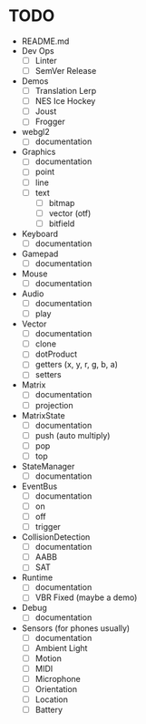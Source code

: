 # TODO

-   README.md
-   Dev Ops
    -   [ ] Linter
    -   [ ] SemVer Release
-   Demos
    -   [ ] Translation Lerp
    -   [ ] NES Ice Hockey
    -   [ ] Joust
    -   [ ] Frogger
-   webgl2
    -   [ ] documentation
-   Graphics
    -   [ ] documentation
    -   [ ] point
    -   [ ] line
    -   [ ] text
        -   [ ] bitmap
        -   [ ] vector (otf)
        -   [ ] bitfield
-   Keyboard
    -   [ ] documentation
-   Gamepad
    -   [ ] documentation
-   Mouse
    -   [ ] documentation
-   Audio
    -   [ ] documentation
    -   [ ] play
-   Vector
    -   [ ] documentation
    -   [ ] clone
    -   [ ] dotProduct
    -   [ ] getters (x, y, r, g, b, a)
    -   [ ] setters
-   Matrix
    -   [ ] documentation
    -   [ ] projection
-   MatrixState
    -   [ ] documentation
    -   [ ] push (auto multiply)
    -   [ ] pop
    -   [ ] top
-   StateManager
    -   [ ] documentation
-   EventBus
    -   [ ] documentation
    -   [ ] on
    -   [ ] off
    -   [ ] trigger
-   CollisionDetection
    -   [ ] documentation
    -   [ ] AABB
    -   [ ] SAT
-   Runtime
    -   [ ] documentation
    -   [ ] VBR Fixed (maybe a demo)
-   Debug
    -   [ ] documentation
-   Sensors (for phones usually)
    -   [ ] documentation
    -   [ ] Ambient Light
    -   [ ] Motion
    -   [ ] MIDI
    -   [ ] Microphone
    -   [ ] Orientation
    -   [ ] Location
    -   [ ] Battery
